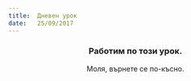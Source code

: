 ```yaml
---
title:  Дневен урок
date:   25/09/2017
---
```


### <center>Работим по този урок.</center>
<center>Моля, върнете се по-късно.</center>
